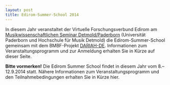 ```yaml
---
layout: post 
title: Edirom-Summer-School 2014
---
```


In diesem Jahr veranstaltet der Virtuelle Forschungsverbund Edirom am [Musikwissenschaftlichen Seminar
Detmold/Paderborn] (Universität Paderborn und Hochschule für Musik Detmold) die
Edirom-Summer-School gemeinsam mit dem BMBF-Projekt [DARIAH-DE].
Informationen zum Veranstaltungsprogramm und zur Anmeldung erhalten Sie in Kürze auf dieser Seite.

**Bitte vormerken!**
Die Edirom Summer School findet in diesem Jahr vom 8.–12.9.2014 statt. Nähere Informationen zum Veranstaltungsprogramm und den Teilnahmebedingungen erhalten Sie in Kürze hier.

[Musikwissenschaftlichen Seminar Detmold/Paderborn]: https://www.muwi-detmold-paderborn.de/
[DARIAH-DE]: https://portal-de.dariah.eu